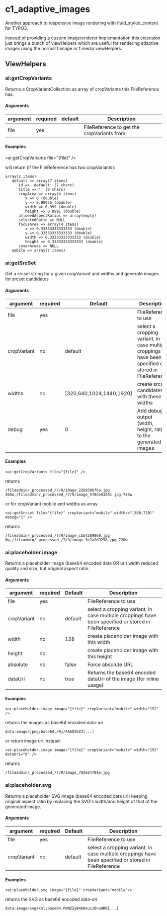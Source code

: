 # c1_adaptive_images

Another approach to responsive image rendering with fluid_styled_content for TYPO3.

Instead of providing a custom Imagerenderer Implemantation this extension just brings a bunch of viewHelpers which are
useful for rendering adaptive images using the normal f:image or f:media viewHelpers.

## ViewHelpers

### ai:getCropVariants

Returns a CropVariantCollection as array of cropVariants this FileReference has.

#### Arguments

| argument | required | default | Description |
| --- | --- | --- | --- |
| file | yes | | FileReference to get the cropVariants from.

#### Examples

<ai:getCropVariants file="{file}" />

will return (if the FileReference has two cropVariants):

```
array(2 items)
   default => array(7 items)
      id => 'default' (7 chars)
      title => '' (0 chars)
      cropArea => array(4 items)
         x => 0 (double)
         y => 0.09925 (double)
         width => 0.999 (double)
         height => 0.8991 (double)
      allowedAspectRatios => array(empty)
      selectedRatio => NULL
      focusArea => array(4 items)
         x => 0.33333333333333 (double)
         y => 0.33333333333333 (double)
         width => 0.33333333333333 (double)
         height => 0.33333333333333 (double)
      coverAreas => NULL
   mobile => array(7 items)
```

### ai:getSrcSet

Get a srcset string for a given cropVariant and widths and generate images for srcset candidates

#### Arguments

| argument | required | Default | Description |
| --- | --- | --- | --- |
| file | yes | |FileReference to use
| cropVariant | no | default | select a cropping variant, in case multiple croppings have been specified or stored in FileReference
| widths | no | [320,640,1024,1440,1920] | create srcset candidates with these widths
| debug | yes | 0 | Add debug output (width, height, ratio) to the generated images 

#### Examples

```
<ai:getCropVariants file="{file}" />
```
returns
```
/fileadmin/_processed_/7/9/image_2269306f6a.jpg 360w,/fileadmin/_processed_/7/9/image_5f0de63291.jpg 720w
```

or for cropVariant mobile and widths as array

```
<ai:getSrcset file="{file}" cropVariant="mobile" widths="[360,720]" debug="1" />
```

returns

```
/fileadmin/_processed_/7/9/image_cbb4289869.jpg 0w,/fileadmin/_processed_/7/9/image_3e7a2d9258.jpg 720w

```

### ai:placeholder.image

Returns a placeholder image (base64 encoded data OR uri) width reduced quality and size, but original aspect ratio.

#### Arguments

| argument | required | Default | Description |
| --- | --- | --- | --- |
| file | yes | |FileReference to use
| cropVariant | no | default | select a cropping variant, in case multiple croppings have been specified or stored in FileReference
| width | no | 128 | create placeholder image with this width
| height | no | | create placeholder image with this height
| absolute | no | false | Force absolute URL 
| dataUri | no | true | Returns the base64 encoded dataUri of the image (for inline usage) 

#### Examples

```
<ai:placeholder.image image="{file}" cropVariant="mobile" width="192" />
```
returns the images as base64 encoded data-uri 
```
data:image/jpeg;base64,/9j/4AAQSkZJ[...]
```

or return image uri instead:

```
<ai:placeholder.image image="{file}" cropVariant="mobile" width="192" dataUri="0" />
```

returns
```
/fileadmin/_processed_/7/9/image_702e24791e.jpg
```

### ai:placeholder.svg

Returns a placeholder SVG image (base64 encoded data uri) keeping original aspect ratio by replacing the SVG's width/and
height of that of the generated image.

#### Arguments

| argument | required | Default | Description |
| --- | --- | --- | --- |
| file | yes | |FileReference to use
| cropVariant | no | default | select a cropping variant, in case multiple croppings have been specified or stored in FileReference

#### Examples

```
<ai:placeholder.svg image="{file}" cropVariant="mobile"/>
```
returns the SVG as base64 encoded data-uri 
```
data:image/svg+xml;base64,PHN2ZyB4bWxucz0naHR0[...]
```


